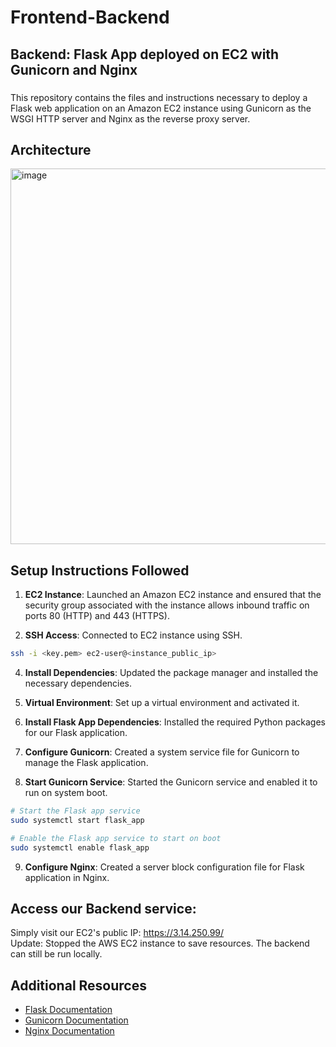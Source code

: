 # Frontend-Backend
## Backend: Flask App deployed on EC2 with Gunicorn and Nginx


### 

This repository contains the files and instructions necessary to deploy a Flask web application on an Amazon EC2 instance using Gunicorn as the WSGI HTTP server and Nginx as the reverse proxy server.


## Architecture
<img width="601" alt="image" src="https://github.com/user-attachments/assets/43378fd3-c000-4cd0-90ba-45d772a36af0">

## Setup Instructions Followed

1. **EC2 Instance**: Launched an Amazon EC2 instance and ensured that the security group associated with the instance allows inbound traffic on ports 80 (HTTP) and 443 (HTTPS).

3. **SSH Access**: Connected to EC2 instance using SSH. 
```bash
ssh -i <key.pem> ec2-user@<instance_public_ip>
```

4. **Install Dependencies**: Updated the package manager and installed the necessary dependencies.

5. **Virtual Environment**: Set up a virtual environment and activated it.

6. **Install Flask App Dependencies**: Installed the required Python packages for our Flask application.

7. **Configure Gunicorn**: Created a system service file for Gunicorn to manage the Flask application.

8. **Start Gunicorn Service**: Started the Gunicorn service and enabled it to run on system boot.
```bash
# Start the Flask app service
sudo systemctl start flask_app

# Enable the Flask app service to start on boot
sudo systemctl enable flask_app
```

9. **Configure Nginx**: Created a server block configuration file for Flask application in Nginx.


## Access our Backend service: 
Simply visit our EC2's public IP: https://3.14.250.99/
<br> Update: Stopped the AWS EC2 instance to save resources. The backend can still be run locally.

## Additional Resources
- [Flask Documentation](https://flask.palletsprojects.com/en/2.1.x/)
- [Gunicorn Documentation](https://docs.gunicorn.org/en/stable/)
- [Nginx Documentation](https://nginx.org/en/docs/)

